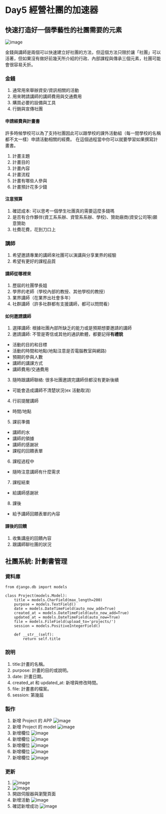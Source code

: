 # Day5 經營社團的加速器

## 快速打造好一個學藝性的社團需要的元素
![image](https://github.com/fei3363/ithelp_sec_club/assets/82772249/8f051ee1-d294-46b0-a372-aae80c61d5b6)

金錢與講師是兩個可以快速建立好社團的方法，但這個方法只限於讓「社團」可以活著，但如果沒有做好前幾天所介紹的行政、內部課程與傳承三個元素，社團可能會很容易夭折。

### 金錢
1. 通常用來舉辦資安/資訊相關的活動
2. 用來聘請講師的講師費用與交通費用
3. 購買必要的設備與工具
4. 行銷與宣傳社團

#### 申請經費與計畫書
許多時候學校可以為了支持社團因此可以跟學校的課外活動組（每一間學校的名稱都不太一樣）申請活動相關的經費。
在這個過程當中你可以就要學習如果撰寫計畫書。

1. 計畫主題
2. 計畫目的
3. 計畫內容
4. 計畫流程
5. 計畫有哪些人參與
6. 計畫預計花多少錢

#### 注意預算
1. 確認成本: 可以思考一個學生社團真的需要這麼多錢嗎
2. 是否有合作夥伴(資工系系辦、資管系系辦、學校)、贊助廠商(資安公司等)願意贊助
3. 社費花費，花到刀口上


### 講師
1. 希望邀請專業的講師來社團可以演講與分享業界的經驗
2. 希望有更好的課程品質

#### 講師從哪裡來
1. 歷屆的社團學長姐
2. 學界的老師（學校內部的教授、其他學校的教授）
3. 業界講師（在業界出社會多年）
4. 社群講師（許多社群都有支援講師，都可以問問看）

#### 如何邀請講師
1. 選擇講師: 根據社團內部所缺乏的能力或是預期想要邀請的講師
2. 邀請講師: 不管是寄信或其他的通訊軟體，都要記得**有禮貌**
  - 活動的目的和目標
  - 活動的時間和地點(地點注意是否電腦教室與網路)
  - 預期的參與人數
  - 講師的講課方式
  - 講師費用/交通費用
3. 隨時跟講師聯絡: 很多社團邀請完講師但都沒有更新後續
  - 可能會造成講師不清楚狀況(ex 活動取消)
4. 行前提醒講師
  - 時間/地點
5. 課前準備
  - 講師的水
  - 講師的領據
  - 講師的感謝狀
  - 課程的回饋表單
6. 課程過程中
  - 隨時注意講師有什麼需求
7. 課程結束
  - 給講師感謝狀
8. 課後
  - 給予講師回饋表單的內容


#### 課後的回饋
1. 收集講座的回饋內容
2. 跟講師聊社團的狀況


## 社團系統: 計劃書管理

### 資料庫
```
from django.db import models

class Project(models.Model):
    title = models.CharField(max_length=200)
    purpose = models.TextField()
    date = models.DateTimeField(auto_now_add=True)
    created_at = models.DateTimeField(auto_now_add=True)
    updated_at = models.DateTimeField(auto_now=True)
    file = models.FileField(upload_to='projects/')
    session = models.PositiveIntegerField()

    def __str__(self):
        return self.title
```

### 說明
1. title:計畫的名稱。
2. purpose: 計畫的目的或說明。
3. date: 計畫日期。
4. created_at 和 updated_at: 新增與修改時間。
5. file: 計畫書的檔案。
6. session: 第幾屆

### 製作
1. 新增 Project 的 APP
![image](https://github.com/fei3363/ithelp_sec_club/assets/82772249/7c934ce2-61bb-4236-8c87-26d0b19112a0)
2. 新增 Project 的 model
![image](https://github.com/fei3363/ithelp_sec_club/assets/82772249/cb6268cd-f603-4a2b-90d3-0a2573767e55)
3. 新增欄位
![image](https://github.com/fei3363/ithelp_sec_club/assets/82772249/cfba43b2-447c-494c-bbc7-d2a04aedea04)
4. 新增欄位
![image](https://github.com/fei3363/ithelp_sec_club/assets/82772249/e0f7ab5b-a8df-4879-8ec3-0ac2b1fcd4a4)
5. 新增欄位
![image](https://github.com/fei3363/ithelp_sec_club/assets/82772249/002cb4d9-075c-4876-8768-c70bff7a2735)
6. 新增欄位
![image](https://github.com/fei3363/ithelp_sec_club/assets/82772249/23d7119f-5919-4c20-b4ff-1d7e74dfa0aa)
7. 新增欄位
![image](https://github.com/fei3363/ithelp_sec_club/assets/82772249/25a14691-6ab9-425d-915a-1f5872ffb4eb)

### 更新
1. ![image](https://github.com/fei3363/ithelp_sec_club/assets/82772249/a02e7f2f-1cf4-4857-a6bf-c92fa9f0b357)
2. ![image](https://github.com/fei3363/ithelp_sec_club/assets/82772249/c7fb19b0-72d7-4ef5-b07b-19577044a5e5)
3. 開啟伺服器與瀏覽頁面
4. 新增活動
![image](https://github.com/fei3363/ithelp_sec_club/assets/82772249/2c0d9ca9-3781-4659-9fc2-78d808719e38)
5. 確認新增成功
![image](https://github.com/fei3363/ithelp_sec_club/assets/82772249/b3b21a68-efa0-4b09-a73f-7851adbcebc8)

